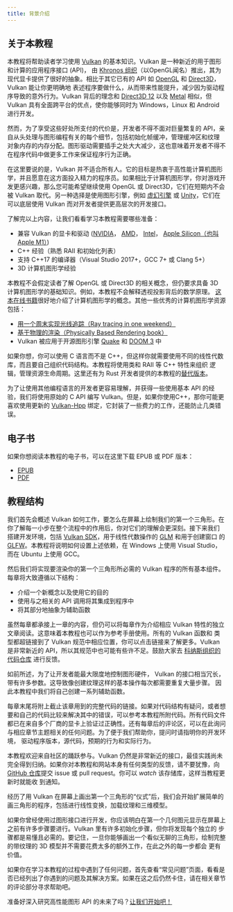 ```yaml
---
title: 背景介绍
---
```


## 关于本教程

本教程将帮助读者学习使用 [Vulkan](https://www.khronos.org/vulkan/) 的基本知识。Vulkan 是一种新近的用于图形和计算的应用程序接口 (API)，
由 [Khronos 组织](https://www.khronos.org/)（以OpenGL闻名）推出，其为现代显卡提供了很好的抽象。相比于其它已有的 API 如
[OpenGL](https://zh.wikipedia.org/wiki/OpenGL) 和 [Direct3D](https://zh.wikipedia.org/wiki/Direct3D)，Vulkan 能让你更明确地
表述程序要做什么，从而带来性能提升，减少因为驱动程序导致的意外行为。Vulkan 背后的理念和
[Direct3D 12](https://zh.wikipedia.org/wiki/Direct3D#Direct3D_12) 以及 [Metal](https://zh.wikipedia.org/wiki/Metal_(API))
相似，但 Vulkan 具有全面跨平台的优点，使你能够同时为 Windows，Linux 和 Android 进行开发。

然而，为了享受这些好处所支付的代价是，开发者不得不面对巨量繁复的 API，亲自从头处理与图形编程有关的每个细节，包括初始化帧缓冲，管理缓冲区和纹理
对象内存的内存分配。图形驱动需要插手之处大大减少，这也意味着开发者不得不在程序代码中做更多工作来保证程序行为正确。

在这里要说的是，Vulkan 并不适合所有人。它的目标是热衷于高性能计算机图形学，并且愿意在这方面投入精力的程序员。如果相比于计算机图形学，你对游戏开
发更感兴趣，那么您可能希望继续使用 OpenGL 或 Direct3D，它们在短期内不会被 Vulkan 取代。另一种选择是使用图形引擎，例如
[虚幻引擎](https://en.wikipedia.org/wiki/Unreal_Engine#Unreal_Engine_4)
或 [Unity](https://en.wikipedia.org/wiki/Unity_(game_engine))，它们在可以底层使用 Vulkan 而对开发者提供更高层次的开发接口。

了解完以上内容，让我们看看学习本教程需要哪些准备：

* 兼容 Vulkan 的显卡和驱动 ([NVIDIA](https://developer.nvidia.com/vulkan-driver)，
  [AMD](http://www.amd.com/en-us/innovations/software-technologies/technologies-gaming/vulkan)，
  [Intel](https://software.intel.com/en-us/blogs/2016/03/14/new-intel-vulkan-beta-1540204404-graphics-driver-for-windows-78110-1540)，
  [Apple Silicon（也叫 Apple M1）](https://www.phoronix.com/scan.php?page=news_item&px=Apple-Silicon-Vulkan-MoltenVK))
* C++ 经验（熟悉 RAII 和初始化列表）
* 支持 C++17 的编译器（Visual Studio 2017+，GCC 7+ 或 Clang 5+）
* 3D 计算机图形学经验

本教程不会假定读者了解 OpenGL 或 Direct3D 的相关概念，但仍要求具备 3D 计算机图形学的基础知识。例如，本教程不会解释透视投影背后的数学原理。
[这本在线书籍](https://paroj.github.io/gltut/)很好地介绍了计算机图形学的概念。其他一些优秀的计算机图形学资源包括：

* [用一个周末实现光线追踪（Ray tracing in one weekend）](https://github.com/RayTracing/raytracing.github.io)
* [基于物理的渲染（Physically Based Rendering book）](http://www.pbr-book.org/)
* Vulkan 被应用于开源图形引擎 [Quake](https://github.com/Novum/vkQuake) 和 
  [DOOM 3](https://github.com/DustinHLand/vkDOOM3) 中

如果你想，你可以使用 C 语言而不是 C++，但这样你就需要使用不同的线性代数库，而且要自己组织代码结构。本教程将使用类和 RAII 等 C++ 特性来组织
逻辑，管理资源生命周期。这里还有为 Rust 开发者提供的本教程的[替代版本](https://github.com/bwasty/vulkan-tutorial-rs)。

为了让使用其他编程语言的开发者更容易理解，并获得一些使用基本 API 的经验，我们将使用原始的 C API 编写 Vulkan。但是，如果你使用C++，那你可能更
喜欢使用更新的 [Vulkan-Hpp](https://github.com/KhronosGroup/Vulkan-Hpp) 绑定，它封装了一些费力的工作，还能防止几类错误。

## 电子书

如果你想阅读本教程的电子书，可以在这里下载 EPUB 或 PDF 版本：

<!-- TODO: Chinese version -->
* [EPUB](https://vulkan-tutorial.com/resources/vulkan_tutorial_en.epub)
* [PDF](https://vulkan-tutorial.com/resources/vulkan_tutorial_en.pdf)

## 教程结构

我们首先会概述 Vulkan 如何工作，要怎么在屏幕上绘制我们的第一个三角形。在你了解每一小步在整个流程中的作用后，你对它们的理解会更深刻。接下来我们
搭建开发环境，包括 [Vulkan SDK](https://lunarg.com/vulkan-sdk/)，用于线性代数操作的 [GLM](http://glm.g-truc.net/) 和用于创建窗口
的 [GLFW](http://www.glfw.org/)。本教程将说明如何设置上述依赖，在 Windows 上使用 Visual Studio，而在 Ubuntu 上使用 GCC。

然后我们将实现要渲染你的第一个三角形所必需的 Vulkan 程序的所有基本组件。每章将大致遵循以下结构：

* 介绍一个新概念以及使用它的目的
* 使用与之相关的 API 调用将其集成到程序中
* 将其部分地抽象为辅助函数

虽然每章都承接上一章的内容，但仍可以将每章作为介绍相应 Vulkan 特性的独立文章阅读。这意味着本教程也可以作为参考手册使用。所有的 Vulkan 函数和
类型都超链接到了 Vulkan 规范中相应位置，你可以点击链接来了解更多。Vulkan 是非常新近的 API，所以其规范中也可能有些许不足。鼓励大家去
[科纳斯组织的代码仓库](https://github.com/KhronosGroup/Vulkan-Docs) 进行反馈。

如前所述，为了让开发者能最大限度地控制图形硬件， Vulkan 的接口相当冗长，带有许多参数。这导致像创建纹理这样的基本操作每次都需要重复大量步骤。
因此本教程中我们将自己创建一系列辅助函数。

每章末尾将附上截止该章用到的完整代码的链接。如果对代码结构有疑问，或者想要和自己的代码比较来解决其中的错误，可以参考本教程所附代码。所有代码文件
都已在来自多个厂商的显卡上验证过正确性。还有每章后的评论区，可以在此询问与相应章节主题相关的任何问题。为了便于我们帮助你，提问时请指明你的开发环境，
驱动程序版本，源代码，预期的行为和实际行为。

本教程欢迎来自社区的踊跃参与。Vulkan 仍然是非常新近的接口，最佳实践尚未完全得到归纳。如果你对本教程和网站本身有任何类型的反馈，请不要犹豫，向
[GitHub 仓库](https://github.com/Overv/VulkanTutorial)提交 issue 或 pull request。你可以 *watch* 该存储库，这样当教程更新时就能收
到通知。

经历了用 Vulkan 在屏幕上画出第一个三角形的“仪式”后，我们会开始扩展简单的画三角形的程序，包括进行线性变换，加载纹理和三维模型。

如果你曾经使用过图形接口进行开发，你应该明白在第一个几何图元显示在屏幕上之前有许多步骤要进行。Vulkan 里有许多初始化步骤，但你将发现每个独立的
步骤都是易懂且必需的。要记住，一旦你能够画出一个看似无聊的三角形，绘制完整的带纹理的 3D 模型并不需要花费太多的额外工作，在此之外的每一步都会
更有价值。

如果你在学习本教程的过程中遇到了任何问题，首先查看“常见问题”页面，看看是否已经列出了你遇到的问题及其解决方案。如果在这之后仍然卡住，请在相关章节
的评论部分寻求帮助吧。

准备好深入研究高性能图形 API 的未来了吗？[让我们开始吧！](!zh/Overview)
